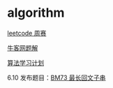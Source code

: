# algorithm

[leetcode 周赛](leetcode/weeklyRaces.md)

[牛客网题解](nowcoder/nowcoder.md)

[算法学习计划](StudyPlan.md)

6.10 发布题目：[BM73 最长回文子串](https://www.nowcoder.com/practice/b4525d1d84934cf280439aeecc36f4af?tpId=295&tqId=25269&ru=/exam/oj&qru=/ta/format-top101/question-ranking&sourceUrl=%2Fexam%2Foj)
